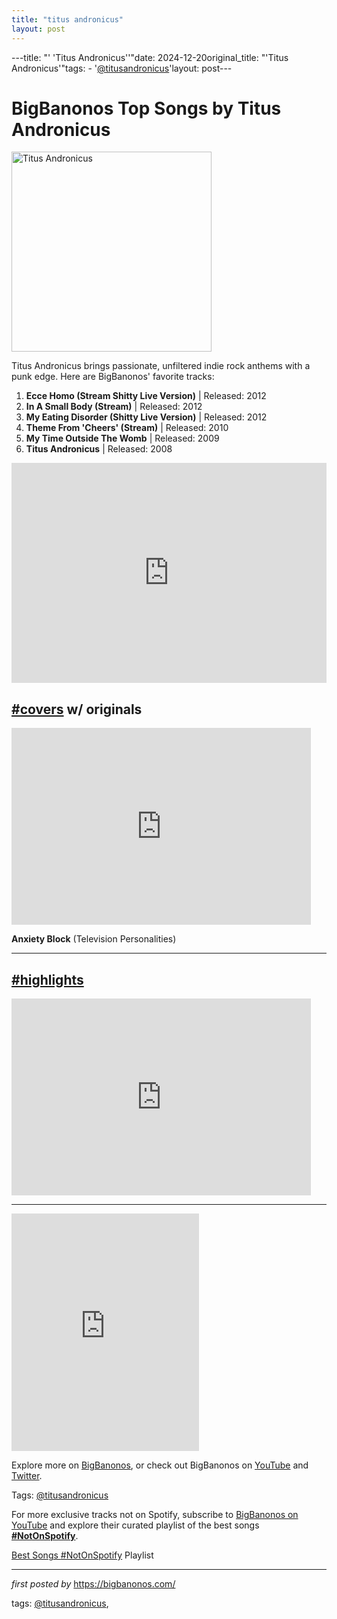 ```yaml
---
title: "titus andronicus"
layout: post
---
```

---title: "' 'Titus Andronicus''"date: 2024-12-20original_title: "'Titus Andronicus'"tags:  - '[@titusandronicus](/tags/titusandronicus/)'layout: post---<h1>BigBanonos Top Songs by Titus Andronicus</h1><div class="separator"> <a href="https://bloximages.chicago2.vip.townnews.com/ithaca.com/content/tncms/assets/v3/editorial/c/70/c70d8d22-eb99-11e5-aa1a-5fac1174c2d1/56e9942f87c98.image.jpg?resize=1396%2C930" > <img alt="Titus Andronicus" border="0" width="320" data-original-height="480" data-original-width="640" src="https://bloximages.chicago2.vip.townnews.com/ithaca.com/content/tncms/assets/v3/editorial/c/70/c70d8d22-eb99-11e5-aa1a-5fac1174c2d1/56e9942f87c98.image.jpg?resize=1396%2C930"/> </a></div><p>Titus Andronicus brings passionate, unfiltered indie rock anthems with a punk edge. Here are BigBanonos' favorite tracks:</p> <ol> <li><strong>Ecce Homo (Stream Shitty Live Version)</strong> | Released: 2012</li> <li><strong>In A Small Body (Stream)</strong> | Released: 2012</li> <li><strong>My Eating Disorder (Shitty Live Version)</strong> | Released: 2012</li> <li><strong>Theme From 'Cheers' (Stream)</strong> | Released: 2010</li> <li><strong>My Time Outside The Womb</strong> | Released: 2009</li> <li><strong>Titus Andronicus</strong> | Released: 2008</li></ol> <div> <iframe src="https://open.spotify.com/embed/playlist/51vtMw7AJGvlEKUkpVw05Y?utm_source=generator" width="100%" height="352" frameborder="0" allowfullscreen="" allow="autoplay; clipboard-write; encrypted-media; fullscreen; picture-in-picture" loading="lazy"></iframe></div> <div></div><div> <h2>[#covers](/tags/covers/) w/ originals</h2> <iframe allowfullscreen="" frameborder="0" height="315" src="https://www.youtube.com/embed/qbeYZK4pRUQ?list=PLtuNtuTatqI0T_GCRVtVWFUSn_PgEFzjS" width="95%"></iframe> <p><strong>Anxiety Block</strong> (Television Personalities)</p></div><hr /><div> <h2>[#highlights](/tags/highlights/)</h2> <iframe allowfullscreen="" frameborder="0" height="315" src="https://www.youtube.com/embed/EDwltcAo_Bg?list=PLtuNtuTatqI2HL9r-PUdx6Nc3R4nKtxaA" width="95%"></iframe></div><hr /><div> <iframe allowtransparency="true" frameborder="0" height="380" src="https://embed.spotify.com/?uri=spotify%3Auser%3Ahumanteethmarks%3Aplaylist%3A3P2umwtT4Rmx2NDeNtAyqS" width="300"></iframe></div> <p>Explore more on <a href="https://bigbanonos.com/">BigBanonos</a>, or check out BigBanonos on <a href="https://www.youtube.com/[@BigBanonos](/tags/BigBanonos/)">YouTube</a> and <a href="https://x.com/bigbanonos">Twitter</a>.</p> <p>Tags: [@titusandronicus](/tags/titusandronicus/)</p><!--Subscribe and Playlist Links--><div>    <p>For more exclusive tracks not on Spotify, subscribe to <a href="https://www.youtube.com/[@BigBanonos](/tags/BigBanonos/)" target="_blank">BigBanonos on YouTube</a> and explore their curated playlist of the best songs <strong>[#NotOnSpotify](/tags/NotOnSpotify/)</strong>.</p>    <p><a href="https://www.youtube.com/playlist?list=PLtuNtuTatqI0kFahUCbtbfenC_ET5O_tr" target="_blank">Best Songs [#NotOnSpotify](/tags/NotOnSpotify/) Playlist<br /></a></p></div><hr /><p><em>first posted by</em> <a href="https://bigbanonos.com/" rel="noopener" target="_new">https://bigbanonos.com/</a></p><p>tags: [@titusandronicus](/tags/titusandronicus/),</p>
